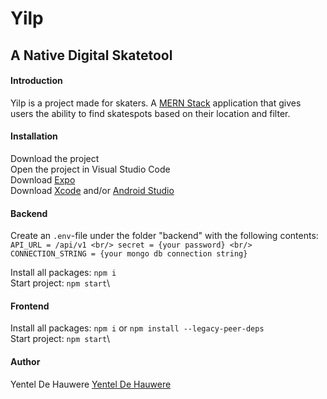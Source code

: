# Yilp #
## A Native Digital Skatetool ##

#### Introduction ####
Yilp is a project made for skaters. A [MERN Stack](https://www.mongodb.com/mern-stack "MERN Stack") application that gives users the ability to find skatespots based on their location and filter. 

#### Installation ####
Download the project\
Open the project in Visual Studio Code \
Download [Expo](https://expo.dev/ "Expo")\
Download [Xcode](https://developer.apple.com/xcode/resources/ "Xcode") and/or [Android Studio](https://developer.android.com/studio "Android Studio")

#### Backend ####
Create an `.env`-file under the folder "backend" with the following contents:\
`API_URL = /api/v1 <br/>
secret = {your password} <br/>
CONNECTION_STRING = {your mongo db connection string}` <br/>

Install all packages: `npm i`\
Start project: `npm start`\

#### Frontend ####
Install all packages: `npm i` or `npm install --legacy-peer-deps`\
Start project: `npm start`\

#### Author ####
Yentel De Hauwere [Yentel De Hauwere](https://github.com/YentelDeHauwere "Yentel De Hauwere")
